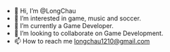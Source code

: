 - 👋 Hi, I’m @LongChau
- 👀 I’m interested in game, music and soccer.
- 🌱 I’m currently a Game Developer.
- 💞️ I’m looking to collaborate on Game Development.
- 📫 How to reach me longchau1210@gmail.com

<!---
LongChau/LongChau is a ✨ special ✨ repository because its `README.md` (this file) appears on your GitHub profile.
You can click the Preview link to take a look at your changes.
--->
